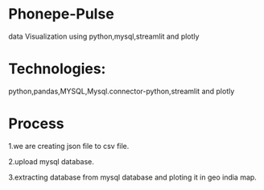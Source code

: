 # Phonepe-Pulse
data Visualization using python,mysql,streamlit and plotly

# Technologies:
python,pandas,MYSQL,Mysql.connector-python,streamlit and plotly
# Process
1.we are creating json file to csv file.



2.upload mysql database.



3.extracting database from mysql database and ploting it in geo india map.
